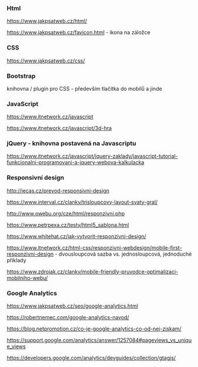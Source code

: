 ### Html
https://www.jakpsatweb.cz/html/

https://www.jakpsatweb.cz/favicon.html - ikona na záložce 
### CSS
https://www.jakpsatweb.cz/css/

### Bootstrap 
knihovna / plugin pro CSS - především tlačítka do mobilů a jinde


### JavaScript
https://www.itnetwork.cz/javascript

https://www.itnetwork.cz/javascript/3d-hra

### jQuery - knihovna postavená na Javascriptu 
https://www.itnetwork.cz/javascript/jquery-zaklady/javascript-tutorial-funkcionalni-programovani-a-jquery-webova-kalkulacka

### Responsivní design
http://jecas.cz/prevod-responsivni-design

https://www.interval.cz/clanky/trisloupcovy-layout-svaty-gral/

http://www.owebu.org/cze/html/responzivni.php

https://www.petrpexa.cz/testy/html5_sablona.html

https://www.whitehat.cz/jak-vytvorit-responzivni-design/

https://www.itnetwork.cz/html-css/responzivni-webdesign/mobile-first-responzivni-design  - dvousloupcová sazba vs. jednosloupcová, jednoduché příklady

https://www.zdrojak.cz/clanky/mobile-friendly-pruvodce-optimalizaci-mobilniho-webu/

### Google Analytics

https://www.jakpsatweb.cz/seo/google-analytics.html

https://robertnemec.com/google-analytics-navod/

https://blog.netpromotion.cz/co-je-google-analytics-co-od-nej-ziskam/

https://support.google.com/analytics/answer/1257084#pageviews_vs_unique_views

https://developers.google.com/analytics/devguides/collection/gtagjs/

